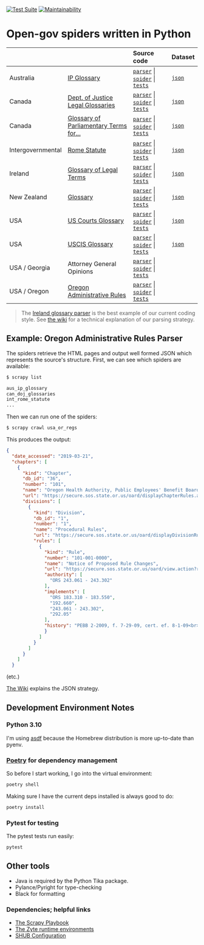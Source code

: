 [![Test Suite](https://github.com/public-law/open-gov-crawlers/actions/workflows/python-app.yml/badge.svg)](https://github.com/public-law/open-gov-crawlers/actions/workflows/python-app.yml)
[![Maintainability](https://api.codeclimate.com/v1/badges/3978810b3733b415a266/maintainability)](https://codeclimate.com/github/public-law/open-gov-crawlers/maintainability)


# Open-gov spiders written in Python


|   |   | Source code | Dataset |
| - | - | :---------- | :------ |
| Australia | [IP Glossary](https://www.public.law/dictionary/sources/ipaustralia.gov.au__tools-resources_ip-glossary) | [`parser`](https://github.com/public-law/open-gov-crawlers/blob/master/public_law/parsers/aus/ip_glossary.py) \|  [`spider`](https://github.com/public-law/open-gov-crawlers/blob/master/public_law/spiders/aus/ip_glossary.py) \|  [`tests`](https://github.com/public-law/open-gov-crawlers/blob/master/tests/public_law/parsers/aus/ip_glossary_test.py) | [`json`](https://github.com/public-law/datasets/blob/master/Australia/ip-glossary.json) |
| Canada | [Dept. of Justice Legal Glossaries](https://www.public.law/dictionary/sources) | [`parser`](https://github.com/public-law/open-gov-crawlers/blob/master/public_law/parsers/can/doj_glossaries.py) \|  [`spider`](https://github.com/public-law/open-gov-crawlers/blob/master/public_law/spiders/can/doj_glossaries.py) \|  [`tests`](https://github.com/public-law/open-gov-crawlers/blob/master/tests/public_law/parsers/can/doj_glossaries_test.py) | [`json`](https://github.com/public-law/datasets/blob/master/Canada/doj-glossaries.json) |
| Canada | [Glossary of Parliamentary Terms for...](https://www.public.law/dictionary/sources/lop.parl.ca__About_Parliament_Education_glossary-intermediate-students-e) | [`parser`](https://github.com/public-law/open-gov-crawlers/blob/master/public_law/parsers/can/parliamentary_glossary.py) \|  [`spider`](https://github.com/public-law/open-gov-crawlers/blob/master/public_law/spiders/can/parliamentary_glossary.py) \|  [`tests`](https://github.com/public-law/open-gov-crawlers/blob/master/tests/public_law/parsers/can/parliamentary_glossary_test.py) | [`json`](https://github.com/public-law/datasets/blob/master/Canada/parliamentary-glossary.json) |
| Intergovernmental | [Rome Statute](https://world.public.law/rome_statute) | [`parser`](https://github.com/public-law/open-gov-crawlers/blob/master/public_law/parsers/int/rome_statute.py) \|  [`spider`](https://github.com/public-law/open-gov-crawlers/blob/master/public_law/spiders/int/rome_statute.py) \|  [`tests`](https://github.com/public-law/open-gov-crawlers/blob/master/tests/public_law/parsers/int/rome_statute_test.py) | [`json`](https://github.com/public-law/datasets/blob/master/Intergovernmental/RomeStatute/RomeStatute.json) |
| Ireland | [Glossary of Legal Terms](https://www.public.law/dictionary/sources/courts.ie__glossary) | [`parser`](https://github.com/public-law/open-gov-crawlers/blob/master/public_law/parsers/irl/courts_glossary.py) \|  [`spider`](https://github.com/public-law/open-gov-crawlers/blob/master/public_law/spiders/irl/courts_glossary.py) \|  [`tests`](https://github.com/public-law/open-gov-crawlers/blob/master/tests/public_law/parsers/irl/courts_glossary_test.py) | [`json`](https://github.com/public-law/datasets/blob/master/Ireland/courts-glossary.json) |
| New Zealand | [Glossary](https://www.public.law/dictionary/sources/justice.govt.nz__about_glossary) | [`parser`](https://github.com/public-law/open-gov-crawlers/blob/master/public_law/parsers/nzl/justice_glossary.py) \|  [`spider`](https://github.com/public-law/open-gov-crawlers/blob/master/public_law/spiders/nzl/justice_glossary.py) \|  [`tests`](https://github.com/public-law/open-gov-crawlers/blob/master/tests/public_law/parsers/nzl/justice_glossary_test.py) | [`json`](https://github.com/public-law/datasets/blob/master/NewZealand/justice-glossary.json) |
| USA | [US Courts Glossary](https://www.public.law/dictionary/sources/uscourts.gov__glossary) | [`parser`](https://github.com/public-law/open-gov-crawlers/blob/master/public_law/parsers/usa/us_courts_glossary.py) \|  [`spider`](https://github.com/public-law/open-gov-crawlers/blob/master/public_law/spiders/usa/us_courts_glossary.py) \|  [`tests`](https://github.com/public-law/open-gov-crawlers/blob/master/tests/public_law/parsers/usa/us_courts_glossary_test.py) | [`json`](https://github.com/public-law/datasets/blob/master/UnitedStates/us-courts-glossary.json) |
| USA | [USCIS Glossary](https://www.public.law/dictionary/sources/uscis.gov__tools_glossary) | [`parser`](https://github.com/public-law/open-gov-crawlers/blob/master/public_law/parsers/usa/uscis_glossary.py) \|  [`spider`](https://github.com/public-law/open-gov-crawlers/blob/master/public_law/spiders/usa/uscis_glossary.py) \|  [`tests`](https://github.com/public-law/open-gov-crawlers/blob/master/tests/public_law/parsers/usa/uscis_glossary_test.py) | [`json`](https://github.com/public-law/datasets/blob/master/UnitedStates/uscis-glossary.json) |
| USA / Georgia | Attorney General Opinions | [`parser`](https://github.com/public-law/open-gov-crawlers/blob/master/public_law/parsers/usa/georgia_ag_opinions.py) \|  [`spider`](https://github.com/public-law/open-gov-crawlers/blob/master/public_law/spiders/usa/georgia_ag_opinions.py) \|  [`tests`](https://github.com/public-law/open-gov-crawlers/blob/master/tests/public_law/parsers/usa/georgia_ag_opinions_test.py) | |
| USA / Oregon | [Oregon Administrative Rules](https://oregon.public.law/rules) | [`parser`](https://github.com/public-law/open-gov-crawlers/blob/master/public_law/parsers/usa/oregon_regs.py) \|  [`spider`](https://github.com/public-law/open-gov-crawlers/blob/master/public_law/spiders/usa/oregon_regs.py) \|  [`tests`](https://github.com/public-law/open-gov-crawlers/blob/master/tests/public_law/parsers/usa/oregon_regs_test.py) | |



> The [Ireland glossary parser](https://github.com/public-law/open-gov-crawlers/blob/master/public_law/parsers/irl/courts_glossary.py) is the best example of our current coding style.
> See [the wiki](https://github.com/public-law/open-gov-crawlers/wiki) for a technical explanation
> of our parsing strategy. 


## Example: Oregon Administrative Rules Parser
The spiders retrieve the HTML pages and output well formed JSON which represents the source's structure.
First, we can see which spiders are available:

```bash
$ scrapy list

aus_ip_glossary
can_doj_glossaries
int_rome_statute
...
```

Then we can run one of the spiders:

```bash
$ scrapy crawl usa_or_regs
```

This produces the output:

```json
{
  "date_accessed": "2019-03-21",
  "chapters": [
    {
      "kind": "Chapter",
      "db_id": "36",
      "number": "101",
      "name": "Oregon Health Authority, Public Employees' Benefit Board",
      "url": "https://secure.sos.state.or.us/oard/displayChapterRules.action?selectedChapter=36",
      "divisions": [
        {
          "kind": "Division",
          "db_id": "1",
          "number": "1",
          "name": "Procedural Rules",
          "url": "https://secure.sos.state.or.us/oard/displayDivisionRules.action?selectedDivision=1",
          "rules": [
            {
              "kind": "Rule",
              "number": "101-001-0000",
              "name": "Notice of Proposed Rule Changes",
              "url": "https://secure.sos.state.or.us/oard/view.action?ruleNumber=101-001-0000",
              "authority": [
                "ORS 243.061 - 243.302"
              ],
              "implements": [
                "ORS 183.310 - 183.550",
                "192.660",
                "243.061 - 243.302",
                "292.05"
              ],
              "history": "PEBB 2-2009, f. 7-29-09, cert. ef. 8-1-09<br>PEBB 1-2009(Temp), f. &amp; cert. ef. 2-24-09 thru 8-22-09<br>PEBB 1-2004, f. &amp; cert. ef. 7-2-04<br>PEBB 1-1999, f. 12-8-99, cert. ef. 1-1-00",
              }
            ]
          }
        ]
      }
    ]
  }
```
(etc.)

[The Wiki](https://github.com/public-law/open-gov-crawlers/wiki) explains the JSON strategy.


Development Environment Notes
-----------------------------

### Python 3.10

I'm using [asdf](https://asdf-vm.com/#/) because the Homebrew distribution
is more up-to-date than pyenv.


### [Poetry](https://python-poetry.org/) for dependency management

So before I start working, I go into the virtual environment:

```bash
poetry shell
```

Making sure I have the current deps installed is always good to do:

```bash
poetry install
```

### Pytest for testing

The pytest tests run easily:

```bash
pytest
```

## Other tools

* Java is required by the Python Tika package.
* Pylance/Pyright for type-checking
* Black for formatting


### Dependencies; helpful links

* [The Scrapy Playbook](https://thepythonscrapyplaybook.com)
* [The Zyte runtime environments](https://github.com/scrapinghub/scrapinghub-stack-scrapy/tags)
* [SHUB Configuration](https://shub.readthedocs.io/en/stable/configuration.html)
